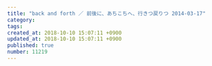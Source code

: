 ```yaml
---
title: "back and forth ／ 前後に、あちこちへ、行きつ戻りつ 2014-03-17"
category: 
tags: 
created_at: 2018-10-10 15:07:11 +0900
updated_at: 2018-10-10 15:07:11 +0900
published: true
number: 11219
---
```



